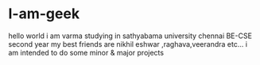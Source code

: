# I-am-geek
hello world i am varma studying in sathyabama university chennai 
BE-CSE second year
my best friends are nikhil eshwar ,raghava,veerandra etc...
i am intended to do some minor & major projects 
